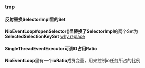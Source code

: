 ### tmp

#### 反射替换SelectorImpl里的Set
**NioEventLoop#openSelector()**里替换了**SelectorImpl**的两个Set为**SelectedSelectionKeySet**
[why replace](https://stackoverflow.com/questions/23550412/why-netty-uses-reflection-to-replace-members-in-sun-nio-ch-selectorimpl-class-wi)


#### SingleThreadEventExecutor可调IO占用Ratio
**NioEventLoop**里有一个**ioRatio**成员变量，用来控制io任务所占的比例
